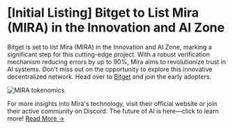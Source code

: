 # [Initial Listing] Bitget to List Mira (MIRA) in the Innovation and AI Zone

Bitget is set to list Mira (MIRA) in the Innovation and AI Zone, marking a significant step for this cutting-edge project. With a robust verification mechanism reducing errors by up to 90%, Mira aims to revolutionize trust in AI systems. Don't miss out on the opportunity to explore this innovative decentralized network. Head over to [Bitget](https://www.bitget.com/spot/MIRAUSDT) and join the early adopters.

![MIRA tokenomics](https://chain-base.xyz/images/mira_tokenomics.png)

For more insights into Mira's technology, visit their official website or join their active community on Discord. The future of AI is here—click to learn more! [Read More →](https://chain-base.xyz/initial-listing-bitget-to-list-mira-mira-in-the-innovation-and-ai-zone)